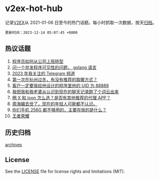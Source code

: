 # v2ex-hot-hub

 记录[V2EX](https://www.v2ex.com/)从 2021-01-06 日至今的热门话题。每小时抓取一次数据，按天[归档](archives)。

`更新时间：2023-12-14 05:07:45 +0800`

## 热议话题

1. [程序员如何从公司上班转型](https://www.v2ex.com/t/1000000)
1. [问一个并发程序可见性的问题， golang 语言](https://www.v2ex.com/t/999936)
1. [2023 年我关注的 Telegram 频道](https://www.v2ex.com/t/999882)
1. [第一次在杭州过冬，有没有推荐的取暖方式？](https://www.v2ex.com/t/999921)
1. [客户一定要我给他设计的程序里他的 UID 为 88888](https://www.v2ex.com/t/999917)
1. [我把我和我老婆从认识到现在的聊天记录跑了个词云出来](https://www.v2ex.com/t/999939)
1. [圈 X 和 loon 怎么选？是否有其他推荐的代理 APP？](https://www.v2ex.com/t/999913)
1. [周海媚去世了，现在的年轻人可能都不认识。](https://www.v2ex.com/t/999973)
1. [你们手机 256G 都不够用的，主要存放的是什么？](https://www.v2ex.com/t/999925)
1. [王者荣耀](https://www.v2ex.com/t/999947)

## 历史归档

[archives](archives)

## License

See the [LICENSE](LICENSE) file for license rights and limitations (MIT).
